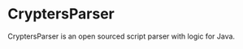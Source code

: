 CryptersParser
==============

CryptersParser is an open sourced script parser with logic for Java.
